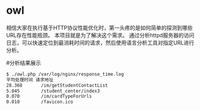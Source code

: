 # owl
相信大家在执行基于HTTP协议性能优化时，第一头疼的是如何简单的探测到哪些URL存在性能瓶颈。
本项目就是为了解决这个需求。
通过分析httpd服务器的访问日志，可以快速定位到最消耗时间的请求，然后使用语言分析工具对指定URL进行分析。

#分析结果展示
``` bash
$ ./owl.php /var/log/nginx/response_time.log 
平均处理时间 请求地址 
28.368       /im/getStudentContactList 
5.045        /student_center/index3 
0.070        /im/cardTypeForUrls 
0.010        /favicon.ico 
```
